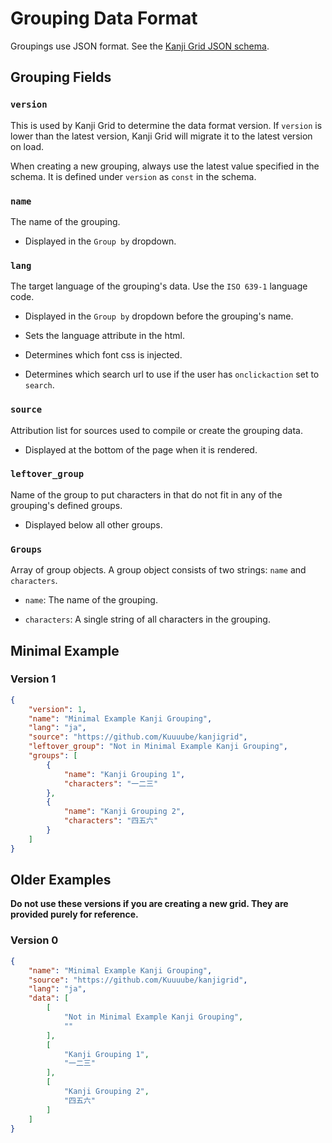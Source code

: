 # Grouping Data Format

Groupings use JSON format. See the [Kanji Grid JSON schema](../tests/data_schema.json).

## Grouping Fields

### `version`

This is used by Kanji Grid to determine the data format version. If `version` is lower than the latest version, Kanji Grid will migrate it to the latest version on load.

When creating a new grouping, always use the latest value specified in the schema. It is defined under `version` as `const` in the schema.

### `name`

The name of the grouping.

- Displayed in the `Group by` dropdown.

### `lang`

The target language of the grouping's data. Use the `ISO 639-1` language code.

- Displayed in the `Group by` dropdown before the grouping's name.

- Sets the language attribute in the html.

- Determines which font css is injected.

- Determines which search url to use if the user has `onclickaction` set to `search`.

### `source`

Attribution list for sources used to compile or create the grouping data.

- Displayed at the bottom of the page when it is rendered.

### `leftover_group`

Name of the group to put characters in that do not fit in any of the grouping's defined groups.

- Displayed below all other groups.

### `Groups`

Array of group objects. A group object consists of two strings: `name` and `characters`.

- `name`: The name of the grouping.

- `characters`: A single string of all characters in the grouping.

## Minimal Example

### Version 1

```json
{
    "version": 1,
    "name": "Minimal Example Kanji Grouping",
    "lang": "ja",
    "source": "https://github.com/Kuuuube/kanjigrid",
    "leftover_group": "Not in Minimal Example Kanji Grouping",
    "groups": [
        {
            "name": "Kanji Grouping 1",
            "characters": "一二三"
        },
        {
            "name": "Kanji Grouping 2",
            "characters": "四五六"
        }
    ]
}
```

## Older Examples

**Do not use these versions if you are creating a new grid. They are provided purely for reference.**

### Version 0

```json
{
    "name": "Minimal Example Kanji Grouping",
    "source": "https://github.com/Kuuuube/kanjigrid",
    "lang": "ja",
    "data": [
        [
            "Not in Minimal Example Kanji Grouping",
            ""
        ],
        [
            "Kanji Grouping 1",
            "一二三"
        ],
        [
            "Kanji Grouping 2",
            "四五六"
        ]
    ]
}
```
